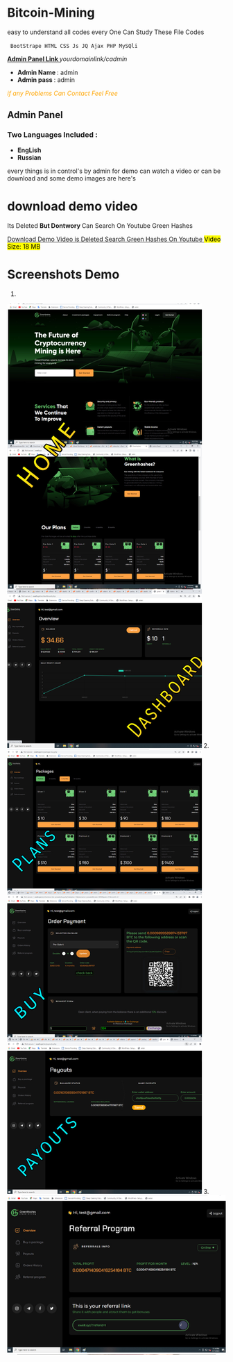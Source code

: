 # Bitcoin-Mining
easy to understand all codes every One Can Study These File Codes

<code> BootStrape HTML CSS Js JQ Ajax PHP MySQli </code>

<b> <u> Admin Panel Link </u> </b>
<i> yourdomainlink/cadmin </i>
<ul>
<li><b> Admin Name </b>: admin </li>
<li><b> Admin pass </b>: admin </li>
</ul>
<i> <p style="color:orange;"> if any Problems Can Contact Feel Free </p> </i>

## Admin Panel
### Two Languages Included :
<ul>
<li><b> EngLish </b></li>
<li><b> Russian </b></li>
</ul>

every things is in control's by admin
for demo can watch a video or can be download
and some demo images are here's

# download demo video
<p> Its Deleted <b> But Dontwory </b> Can Search On Youtube Green Hashes </p>

<a target="_blank" href="#"> Download Demo Video is Deleted Search Green Hashes On Youtube </a>
<mark> Video Size: 18 MB </mark>

# Screenshots Demo
1.
<img src='demo 1.jpg'>
2.
<img src="demo 2.jpg">
3.
<img src="demo 3.jpg">


















































































